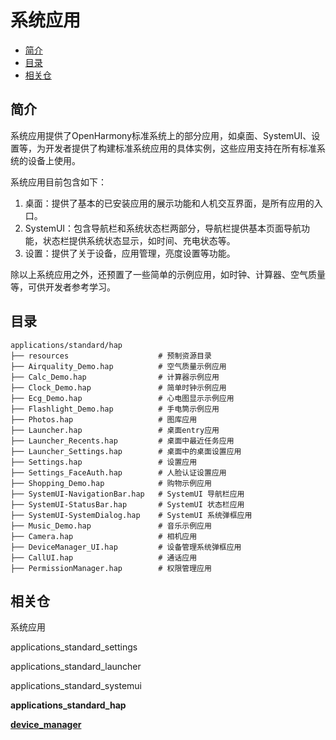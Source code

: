 # 系统应用<a name="ZH-CN_TOPIC_0000001162045697"></a>

-   [简介](#section110mcpsimp)
-   [目录](#section11948105210591)
-   [相关仓](#section120mcpsimp)

## 简介<a name="section110mcpsimp"></a>

系统应用提供了OpenHarmony标准系统上的部分应用，如桌面、SystemUI、设置等，为开发者提供了构建标准系统应用的具体实例，这些应用支持在所有标准系统的设备上使用。

系统应用目前包含如下：

1.  桌面：提供了基本的已安装应用的展示功能和人机交互界面，是所有应用的入口。
2.  SystemUI：包含导航栏和系统状态栏两部分，导航栏提供基本页面导航功能，状态栏提供系统状态显示，如时间、充电状态等。
3.  设置：提供了关于设备，应用管理，亮度设置等功能。

除以上系统应用之外，还预置了一些简单的示例应用，如时钟、计算器、空气质量等，可供开发者参考学习。

## 目录<a name="section11948105210591"></a>

```
applications/standard/hap
├── resources                    # 预制资源目录
├── Airquality_Demo.hap          # 空气质量示例应用
├── Calc_Demo.hap                # 计算器示例应用
├── Clock_Demo.hap               # 简单时钟示例应用
├── Ecg_Demo.hap                 # 心电图显示示例应用
├── Flashlight_Demo.hap          # 手电筒示例应用
├── Photos.hap                   # 图库应用
├── Launcher.hap                 # 桌面entry应用
├── Launcher_Recents.hap         # 桌面中最近任务应用
├── Launcher_Settings.hap        # 桌面中的桌面设置应用
├── Settings.hap                 # 设置应用
├── Settings_FaceAuth.hap        # 人脸认证设置应用
├── Shopping_Demo.hap            # 购物示例应用
├── SystemUI-NavigationBar.hap   # SystemUI 导航栏应用
├── SystemUI-StatusBar.hap       # SystemUI 状态栏应用
├── SystemUI-SystemDialog.hap    # SystemUI 系统弹框应用
├── Music_Demo.hap               # 音乐示例应用
├── Camera.hap                   # 相机应用
├── DeviceManager_UI.hap         # 设备管理系统弹框应用
├── CallUI.hap                   # 通话应用
├── PermissionManager.hap        # 权限管理应用
```

## 相关仓<a name="section120mcpsimp"></a>

系统应用

applications\_standard\_settings

applications\_standard\_launcher

applications\_standard\_systemui

**applications\_standard\_hap**

**[device_manager](https://gitee.com/openharmony/device_manager)**

